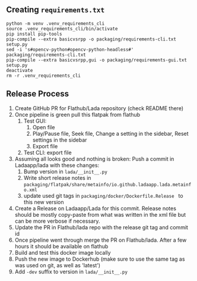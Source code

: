 ## Creating `requirements.txt`
```shell
python -m venv .venv_requirements_cli
source .venv_requirements_cli/bin/activate
pip install pip-tools
pip-compile --extra basicvsrpp -o packaging/requirements-cli.txt setup.py
sed -i 's#opencv-python#opencv-python-headless#' packaging/requirements-cli.txt
pip-compile --extra basicvsrpp,gui -o packaging/requirements-gui.txt setup.py
deactivate
rm -r .venv_requirements_cli
```

## Release Process
1. Create GitHub PR for Flathub/Lada repository (check README there)
2. Once pipeline is green pull this flatpak from flathub
   1. Test GUI: 
        1. Open file
        2. Play/Pause file, Seek file, Change a setting in the sidebar, Reset settings in the sidebar
        3. Export file
   2. Test CLI: export file
3. Assuming all looks good and nothing is broken: Push a commit in Ladaapp/lada with these changes:
    1. Bump version in `lada/__init__.py`
    2. Write short release notes in `packaging/flatpak/share/metainfo/io.github.ladaapp.lada.metainfo.xml`
    3. update used git tags in `packaging/docker/Dockerfile.Release ` to this new version
4. Create a Release on Ladaapp/Lada for this commit. Release notes should be mostly copy-paste from what was written in the xml file but can be more verbose if necessary.
5. Update the PR in Flathub/lada repo with the release git tag and commit id
6. Once pipeline went through merge the PR on Flathub/lada. After a few hours it should be available on flathub
7. Build and test this docker image locally
8. Push the new image to Dockerhub (make sure to use the same tag as was used on git, as well as 'latest')
9. Add `-dev` suffix to version in `lada/__init__.py`